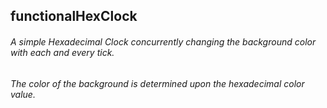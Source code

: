 ## functionalHexClock
###### A simple Hexadecimal Clock concurrently changing the background color with each and every tick.
###### The color of the background is determined upon the hexadecimal color value.
